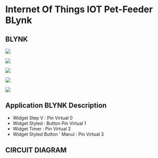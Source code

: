 # Internet Of Things IOT Pet-Feeder BLynk

## BLYNK

![](img/Blynk.jpg)

![](img/Blynk_Step_V_Pin_V0.jpg)

![](img/Blynk_Styled_Button_Pin_V1.jpg)

![](img/Bylnk_Timer_Pin_V2.jpg)

![](img/Blynk_Styled_Button_Manual_Pin_V3.jpg)

## Application BLYNK Description 

* Widget Step V                : Pin Virtual 0
* Widget Styled                : Button Pin Virtual 1
* Widget Timer                 : Pin Virtual 2
* Widget Styled Button ' Manul : Pin Virtual 3

## CIRCUIT DIAGRAM